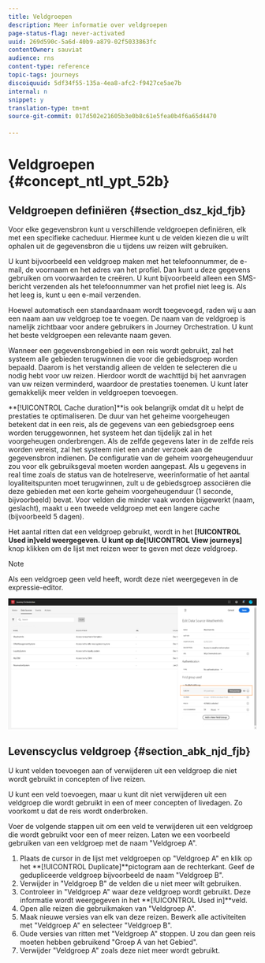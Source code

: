 ```yaml
---
title: Veldgroepen
description: Meer informatie over veldgroepen
page-status-flag: never-activated
uuid: 269d590c-5a6d-40b9-a879-02f5033863fc
contentOwner: sauviat
audience: rns
content-type: reference
topic-tags: journeys
discoiquuid: 5df34f55-135a-4ea8-afc2-f9427ce5ae7b
internal: n
snippet: y
translation-type: tm+mt
source-git-commit: 017d502e21605b3e0b8c61e5fea0b4f6a65d4470

---
```




# Veldgroepen {#concept_ntl_ypt_52b}

## Veldgroepen definiëren {#section_dsz_kjd_fjb}

Voor elke gegevensbron kunt u verschillende veldgroepen definiëren, elk met een specifieke cacheduur. Hiermee kunt u de velden kiezen die u wilt ophalen uit de gegevensbron die u tijdens uw reizen wilt gebruiken.

U kunt bijvoorbeeld een veldgroep maken met het telefoonnummer, de e-mail, de voornaam en het adres van het profiel. Dan kunt u deze gegevens gebruiken om voorwaarden te creëren. U kunt bijvoorbeeld alleen een SMS-bericht verzenden als het telefoonnummer van het profiel niet leeg is. Als het leeg is, kunt u een e-mail verzenden.

Hoewel automatisch een standaardnaam wordt toegevoegd, raden wij u aan een naam aan uw veldgroep toe te voegen. De naam van de veldgroep is namelijk zichtbaar voor andere gebruikers in Journey Orchestration. U kunt het beste veldgroepen een relevante naam geven.

Wanneer een gegevensbrongebied in een reis wordt gebruikt, zal het systeem alle gebieden terugwinnen die voor die gebiedsgroep worden bepaald. Daarom is het verstandig alleen de velden te selecteren die u nodig hebt voor uw reizen. Hierdoor wordt de wachttijd bij het aanvragen van uw reizen verminderd, waardoor de prestaties toenemen. U kunt later gemakkelijk meer velden in veldgroepen toevoegen.

**[!UICONTROL Cache duration]**is ook belangrijk omdat dit u helpt de prestaties te optimaliseren. De duur van het geheime voorgeheugen betekent dat in een reis, als de gegevens van een gebiedsgroep eens worden teruggewonnen, het systeem het dan tijdelijk zal in het voorgeheugen onderbrengen. Als de zelfde gegevens later in de zelfde reis worden vereist, zal het systeem niet een ander verzoek aan de gegevensbron indienen. De configuratie van de geheim voorgeheugenduur zou voor elk gebruiksgeval moeten worden aangepast. Als u gegevens in real time zoals de status van de hotelreserve, weerinformatie of het aantal loyaliteitspunten moet terugwinnen, zult u de gebiedsgroep associëren die deze gebieden met een korte geheim voorgeheugenduur (1 seconde, bijvoorbeeld) bevat. Voor velden die minder vaak worden bijgewerkt (naam, geslacht), maakt u een tweede veldgroep met een langere cache (bijvoorbeeld 5 dagen).

Het aantal ritten dat een veldgroep gebruikt, wordt in het **[!UICONTROL Used in]**veld weergegeven. U kunt op de**[!UICONTROL View journeys]** knop klikken om de lijst met reizen weer te geven met deze veldgroep.

>[!NOTE]
>
>Als een veldgroep geen veld heeft, wordt deze niet weergegeven in de expressie-editor.

![](../assets/journey3bis.png)

## Levenscyclus veldgroep {#section_abk_njd_fjb}

U kunt velden toevoegen aan of verwijderen uit een veldgroep die niet wordt gebruikt in concepten of live reizen.

U kunt een veld toevoegen, maar u kunt dit niet verwijderen uit een veldgroep die wordt gebruikt in een of meer concepten of livedagen. Zo voorkomt u dat de reis wordt onderbroken.

Voer de volgende stappen uit om een veld te verwijderen uit een veldgroep die wordt gebruikt voor een of meer reizen. Laten we een voorbeeld gebruiken van een veldgroep met de naam &quot;Veldgroep A&quot;.

1. Plaats de cursor in de lijst met veldgroepen op &quot;Veldgroep A&quot; en klik op het **[!UICONTROL Duplicate]**pictogram aan de rechterkant. Geef de gedupliceerde veldgroep bijvoorbeeld de naam &quot;Veldgroep B&quot;.
1. Verwijder in &quot;Veldgroep B&quot; de velden die u niet meer wilt gebruiken.
1. Controleer in &quot;Veldgroep A&quot; waar deze veldgroep wordt gebruikt. Deze informatie wordt weergegeven in het **[!UICONTROL Used in]**veld.
1. Open alle reizen die gebruikmaken van &quot;Veldgroep A&quot;.
1. Maak nieuwe versies van elk van deze reizen. Bewerk alle activiteiten met &quot;Veldgroep A&quot; en selecteer &quot;Veldgroep B&quot;.
1. Oude versies van ritten met &quot;Veldgroep A&quot; stoppen. U zou dan geen reis moeten hebben gebruikend &quot;Groep A van het Gebied&quot;.
1. Verwijder &quot;Veldgroep A&quot; zoals deze niet meer wordt gebruikt.

